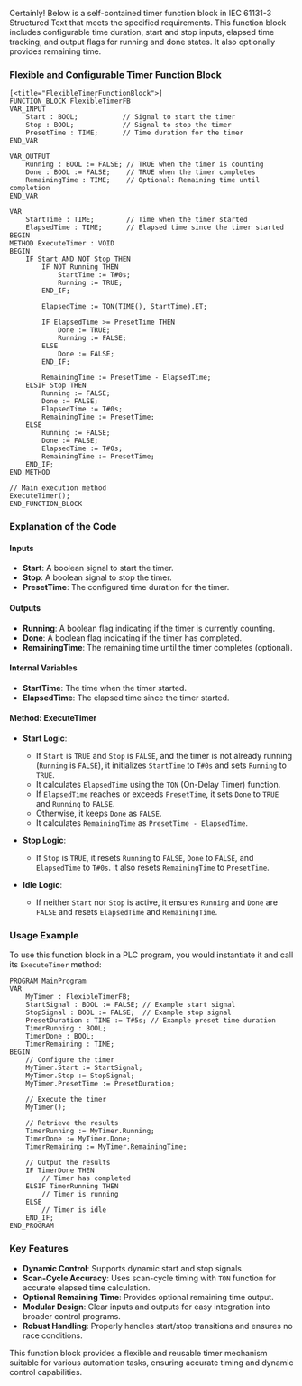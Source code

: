 Certainly! Below is a self-contained timer function block in IEC 61131-3 Structured Text that meets the specified requirements. This function block includes configurable time duration, start and stop inputs, elapsed time tracking, and output flags for running and done states. It also optionally provides remaining time.

### Flexible and Configurable Timer Function Block

```st
[<title="FlexibleTimerFunctionBlock">]
FUNCTION_BLOCK FlexibleTimerFB
VAR_INPUT
    Start : BOOL;           // Signal to start the timer
    Stop : BOOL;            // Signal to stop the timer
    PresetTime : TIME;      // Time duration for the timer
END_VAR

VAR_OUTPUT
    Running : BOOL := FALSE; // TRUE when the timer is counting
    Done : BOOL := FALSE;    // TRUE when the timer completes
    RemainingTime : TIME;    // Optional: Remaining time until completion
END_VAR

VAR
    StartTime : TIME;        // Time when the timer started
    ElapsedTime : TIME;      // Elapsed time since the timer started
BEGIN
METHOD ExecuteTimer : VOID
BEGIN
    IF Start AND NOT Stop THEN
        IF NOT Running THEN
            StartTime := T#0s;
            Running := TRUE;
        END_IF;

        ElapsedTime := TON(TIME(), StartTime).ET;

        IF ElapsedTime >= PresetTime THEN
            Done := TRUE;
            Running := FALSE;
        ELSE
            Done := FALSE;
        END_IF;

        RemainingTime := PresetTime - ElapsedTime;
    ELSIF Stop THEN
        Running := FALSE;
        Done := FALSE;
        ElapsedTime := T#0s;
        RemainingTime := PresetTime;
    ELSE
        Running := FALSE;
        Done := FALSE;
        ElapsedTime := T#0s;
        RemainingTime := PresetTime;
    END_IF;
END_METHOD

// Main execution method
ExecuteTimer();
END_FUNCTION_BLOCK
```

### Explanation of the Code

#### Inputs
- **Start**: A boolean signal to start the timer.
- **Stop**: A boolean signal to stop the timer.
- **PresetTime**: The configured time duration for the timer.

#### Outputs
- **Running**: A boolean flag indicating if the timer is currently counting.
- **Done**: A boolean flag indicating if the timer has completed.
- **RemainingTime**: The remaining time until the timer completes (optional).

#### Internal Variables
- **StartTime**: The time when the timer started.
- **ElapsedTime**: The elapsed time since the timer started.

#### Method: ExecuteTimer
- **Start Logic**:
  - If `Start` is `TRUE` and `Stop` is `FALSE`, and the timer is not already running (`Running` is `FALSE`), it initializes `StartTime` to `T#0s` and sets `Running` to `TRUE`.
  - It calculates `ElapsedTime` using the `TON` (On-Delay Timer) function.
  - If `ElapsedTime` reaches or exceeds `PresetTime`, it sets `Done` to `TRUE` and `Running` to `FALSE`.
  - Otherwise, it keeps `Done` as `FALSE`.
  - It calculates `RemainingTime` as `PresetTime - ElapsedTime`.
  
- **Stop Logic**:
  - If `Stop` is `TRUE`, it resets `Running` to `FALSE`, `Done` to `FALSE`, and `ElapsedTime` to `T#0s`. It also resets `RemainingTime` to `PresetTime`.

- **Idle Logic**:
  - If neither `Start` nor `Stop` is active, it ensures `Running` and `Done` are `FALSE` and resets `ElapsedTime` and `RemainingTime`.

### Usage Example

To use this function block in a PLC program, you would instantiate it and call its `ExecuteTimer` method:

```st
PROGRAM MainProgram
VAR
    MyTimer : FlexibleTimerFB;
    StartSignal : BOOL := FALSE; // Example start signal
    StopSignal : BOOL := FALSE;  // Example stop signal
    PresetDuration : TIME := T#5s; // Example preset time duration
    TimerRunning : BOOL;
    TimerDone : BOOL;
    TimerRemaining : TIME;
BEGIN
    // Configure the timer
    MyTimer.Start := StartSignal;
    MyTimer.Stop := StopSignal;
    MyTimer.PresetTime := PresetDuration;

    // Execute the timer
    MyTimer();

    // Retrieve the results
    TimerRunning := MyTimer.Running;
    TimerDone := MyTimer.Done;
    TimerRemaining := MyTimer.RemainingTime;

    // Output the results
    IF TimerDone THEN
        // Timer has completed
    ELSIF TimerRunning THEN
        // Timer is running
    ELSE
        // Timer is idle
    END_IF;
END_PROGRAM
```

### Key Features
- **Dynamic Control**: Supports dynamic start and stop signals.
- **Scan-Cycle Accuracy**: Uses scan-cycle timing with `TON` function for accurate elapsed time calculation.
- **Optional Remaining Time**: Provides optional remaining time output.
- **Modular Design**: Clear inputs and outputs for easy integration into broader control programs.
- **Robust Handling**: Properly handles start/stop transitions and ensures no race conditions.

This function block provides a flexible and reusable timer mechanism suitable for various automation tasks, ensuring accurate timing and dynamic control capabilities.
